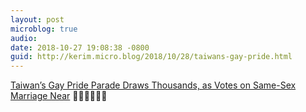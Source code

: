 ```yaml
---
layout: post
microblog: true
audio: 
date: 2018-10-27 19:08:38 -0800
guid: http://kerim.micro.blog/2018/10/28/taiwans-gay-pride.html
---
```

[Taiwan’s Gay Pride Parade Draws Thousands, as Votes on Same-Sex Marriage Near](https://www.nytimes.com/2018/10/27/world/asia/taiwan-gay-pride-parade.html) 🏳️‍🌈👬👭🇹🇼
